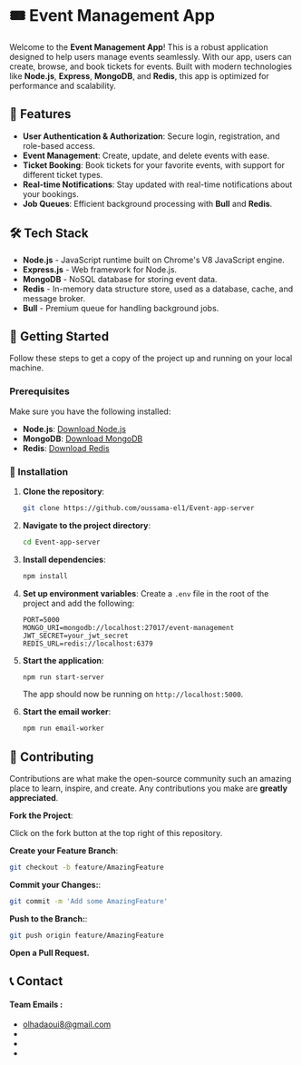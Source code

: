# 🎟️ Event Management App

Welcome to the **Event Management App**! This is a robust application designed to help users manage events seamlessly. With our app, users can create, browse, and book tickets for events. Built with modern technologies like **Node.js**, **Express**, **MongoDB**, and **Redis**, this app is optimized for performance and scalability.

## 🌟 Features

- **User Authentication & Authorization**: Secure login, registration, and role-based access.
- **Event Management**: Create, update, and delete events with ease.
- **Ticket Booking**: Book tickets for your favorite events, with support for different ticket types.
- **Real-time Notifications**: Stay updated with real-time notifications about your bookings.
- **Job Queues**: Efficient background processing with **Bull** and **Redis**.

## 🛠️ Tech Stack

- **Node.js** - JavaScript runtime built on Chrome's V8 JavaScript engine.
- **Express.js** - Web framework for Node.js.
- **MongoDB** - NoSQL database for storing event data.
- **Redis** - In-memory data structure store, used as a database, cache, and message broker.
- **Bull** - Premium queue for handling background jobs.

## 🚀 Getting Started

Follow these steps to get a copy of the project up and running on your local machine.

### Prerequisites

Make sure you have the following installed:

- **Node.js**: [Download Node.js](https://nodejs.org/)
- **MongoDB**: [Download MongoDB](https://www.mongodb.com/try/download/community)
- **Redis**: [Download Redis](https://redis.io/download/)

### 🔧 Installation

1. **Clone the repository**:
    ```bash
    git clone https://github.com/oussama-el1/Event-app-server
    ```

2. **Navigate to the project directory**:
    ```bash
    cd Event-app-server
    ```

3. **Install dependencies**:
    ```bash
    npm install
    ```

4. **Set up environment variables**:
    Create a `.env` file in the root of the project and add the following:
    ```env
    PORT=5000
    MONGO_URI=mongodb://localhost:27017/event-management
    JWT_SECRET=your_jwt_secret
    REDIS_URL=redis://localhost:6379
    ```

5. **Start the application**:
    ```bash
    npm run start-server
    ```
    The app should now be running on `http://localhost:5000`.

6. **Start the email worker**:
    ```bash
    npm run email-worker
    ```

## 🎉 Contributing

Contributions are what make the open-source community such an amazing place to learn, inspire, and create. Any contributions you make are **greatly appreciated**.

**Fork the Project**:

Click on the fork button at the top right of this repository.

**Create your Feature Branch**:

```bash
git checkout -b feature/AmazingFeature
```

**Commit your Changes:**:

```bash
git commit -m 'Add some AmazingFeature'
```

**Push to the Branch:**:

```bash
git push origin feature/AmazingFeature
```
**Open a Pull Request.**


## 📞 Contact
#### Team Emails : 
 - olhadaoui8@gmail.com
 - 
 - 
 - 

